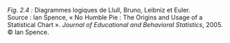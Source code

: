 *Fig. 2.4 :* Diagrammes logiques de Llull, Bruno, Leibniz et Euler.  
Source : Ian Spence, « No Humble Pie : The Origins and Usage of a Statistical Chart ». *Journal of Educational and Behavioral Statistics*, 2005. © Ian Spence.